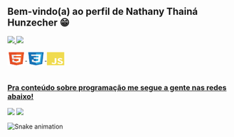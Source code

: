 ## Bem-vindo(a) ao perfil de Nathany Thainá Hunzecher 😁

 <div>
   <a href="https://github.com/NathanyThainaH">
   <img height="180em" src="https://github-readme-stats.vercel.app/api?username=NathanyThainaH&show_icons=true&theme=tokyonight&include_all_commits=true&count_private=true"/>
   <img height="180em" src="https://github-readme-stats.vercel.app/api/top-langs/?username=NathanyThainaH&layout=compact&langs_count=6&theme=tokyonight"/>

</div>
<div style="display: inline_block"><br>
  <img align="center" alt="HTML" height="30" width="40" src="https://raw.githubusercontent.com/devicons/devicon/master/icons/html5/html5-original.svg">
  <img align="center" alt="CSS" height="30" width="40" src="https://raw.githubusercontent.com/devicons/devicon/master/icons/css3/css3-original.svg">
  <img align="center" alt="Js" height="30" width="40" src="https://raw.githubusercontent.com/devicons/devicon/master/icons/javascript/javascript-plain.svg">
</div>
 
 <br>
 
  ### Pra conteúdo sobre programação me segue a gente nas redes abaixo!
 
<div> 
  <a href="" target="_blank"><img src="https://img.shields.io/badge/-Instagram-%23E4405F?style=for-the-badge&logo=instagram&logoColor=white" target="_blank"></a>
  <a href = ""><img src="https://img.shields.io/badge/-Gmail-%23333?style=for-the-badge&logo=gmail&logoColor=white" target="_blank"></a>
  <a href="https://www.linkedin.com/in/nath%C3%A2ny-thain%C3%A1-aparecida-de-jesus-hunzecher-a0a511109/" target="_blank"></a> 
 
  ![Snake animation](https://github.com/NathanyThainaH/NathanyThainaH/blob/output/github-contribution-grid-snake.svg)

</div>

